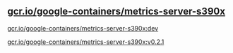 
[gcr.io/google-containers/metrics-server-s390x](https://hub.docker.com/r/anjia0532/google-containers.metrics-server-s390x/tags/)
-----


[gcr.io/google-containers/metrics-server-s390x:dev](https://hub.docker.com/r/anjia0532/google-containers.metrics-server-s390x/tags/)


[gcr.io/google-containers/metrics-server-s390x:v0.2.1](https://hub.docker.com/r/anjia0532/google-containers.metrics-server-s390x/tags/)


